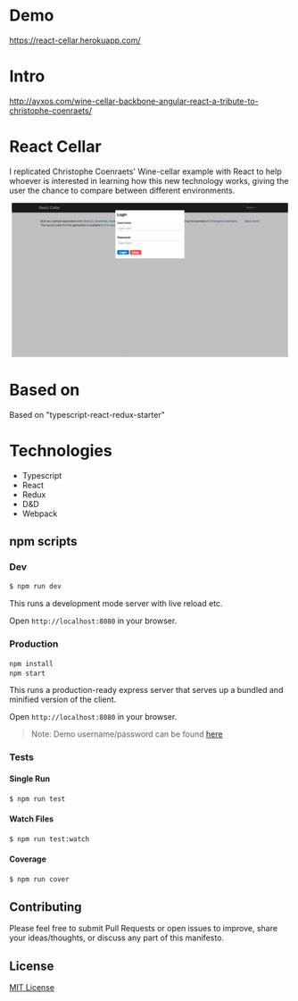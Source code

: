 # Demo
https://react-cellar.herokuapp.com/

# Intro 
http://ayxos.com/wine-cellar-backbone-angular-react-a-tribute-to-christophe-coenraets/

# React Cellar

I replicated Christophe Coenraets' Wine-cellar example with React to help whoever is interested in learning how this new technology works, giving the user the chance to compare between different environments.

![alt text](reactCellar.gif "React-Cellar")

# Based on
Based on "typescript-react-redux-starter"

# Technologies
- Typescript
- React
- Redux
- D&D
- Webpack

## npm scripts

### Dev
```bash
$ npm run dev
```

This runs a development mode server with live reload etc.

Open `http://localhost:8080` in your browser.

### Production

```bash
npm install
npm start
```

This runs a production-ready express server that serves up a bundled and
minified version of the client.

Open `http://localhost:8080` in your browser.

> Note: Demo username/password can be found [here](https://github.com/ayxos/react-cellar/blob/master/server/users.json)

### Tests

#### Single Run
```bash
$ npm run test
```

#### Watch Files
```bash
$ npm run test:watch
```

#### Coverage
```bash
$ npm run cover
```
## Contributing

Please feel free to submit Pull Requests or open issues to improve, share your ideas/thoughts, or discuss any part of this manifesto.


## License

[MIT License][MIT]

[MIT]: ./LICENSE "Mit License"
